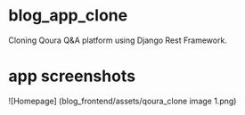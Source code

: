 # blog_app_clone
Cloning Qoura Q&A platform using Django Rest Framework.

# app screenshots
![Homepage] (blog_frontend/assets/qoura_clone image 1.png)